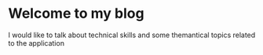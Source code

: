 # Welcome to my blog

I would like to talk about technical skills and some themantical topics related to the application
